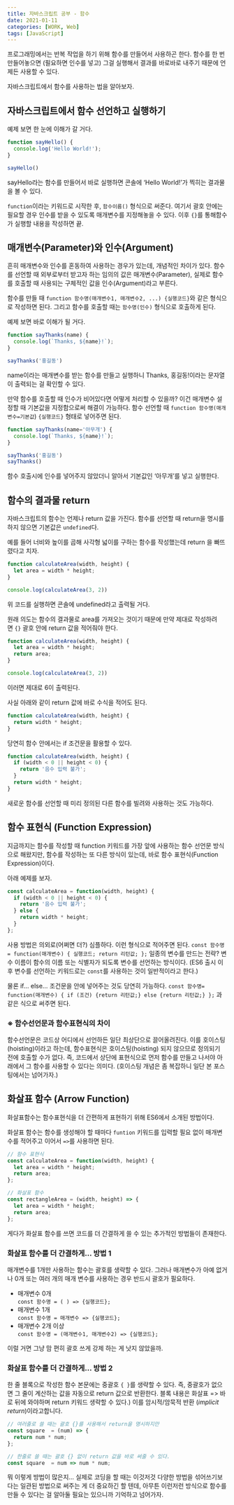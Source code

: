 ```yaml
---
title: 자바스크립트 공부 - 함수
date: 2021-01-11
categories: [WORK, Web]
tags: [JavaScript]
---
```


프로그래밍에서는 반복 작업을 하기 위해 함수를 만들어서 사용하곤 한다. 함수를 한 번 만들어놓으면 (필요하면 인수를 넣고) 그걸 실행해서 결과를 바로바로 내주기 때문에 언제든 사용할 수 있다.

자바스크립트에서 함수를 사용하는 법을 알아보자.

## 자바스크립트에서 함수 선언하고 실행하기

예제 보면 한 눈에 이해가 갈 거다.

```javascript
function sayHello() {
  console.log('Hello World!');
}

sayHello()
```

sayHello라는 함수를 만들어서 바로 실행하면 콘솔에 ‘Hello World!’가 찍히는 결과물을 볼 수 있다.

`function`이라는 키워드로 시작한 후, `함수이름()` 형식으로 써준다. 여기서 괄호 안에는 필요할 경우 인수를 받을 수 있도록 매개변수를 지정해놓을 수 있다. 이후 `{}`를 통해함수가 실행할 내용을 작성하면 끝.

## 매개변수(Parameter)와 인수(Argument)

흔히 매개변수와 인수를 혼동하여 사용하는 경우가 있는데, 개념적인 차이가 있다. 함수를 선언할 때 외부로부터 받고자 하는 임의의 값은 매개변수(Parameter), 실제로 함수를 호출할 때 사용되는 구체적인 값을 인수(Argument)라고 부른다.

함수를 만들 때 `function 함수명(매개변수1, 매개변수2, ...) {실행코드}`와 같은 형식으로 작성하면 된다. 그리고 함수를 호출할 때는 `함수명(인수)` 형식으로 호출하게 된다.

예제 보면 바로 이해가 될 거다.

```javascript
function sayThanks(name) {
  console.log(`Thanks, ${name}!`);
}

sayThanks('홍길동')
```

name이라는 매개변수를 받는 함수를 만들고 실행하니 Thanks, 홍길동!이라는 문자열이 출력되는 걸 확인할 수 있다.

만약 함수를 호출할 때 인수가 비어있다면 어떻게 처리할 수 있을까? 이건 매개변수 설정할 때 기본값을 지정함으로써 해결이 가능하다. 함수 선언할 때 `function 함수명(매개변수=기본값`) `{실행코드}` 형태로 넣어주면 된다.

```javascript
function sayThanks(name='아무개') {
  console.log(`Thanks, ${name}!`);
}

sayThanks('홍길동')
sayThanks()
```

함수 호출시에 인수를 넣어주지 않았더니 알아서 기본값인 ‘아무개’를 넣고 실행한다.

## 함수의 결과물 return

자바스크립트의 함수는 언제나 return 값을 가진다. 함수를 선언할 때 return을 명시를 하지 않으면 기본값은 `undefined`다.

예를 들어 너비와 높이를 곱해 사각형 넓이를 구하는 함수를 작성했는데 return 을 빠뜨렸다고 치자.

```javascript
function calculateArea(width, height) {
  let area = width * height;
}

console.log(calculateArea(3, 2))
```

위 코드를 실행하면 콘솔에 undefined라고 출력될 거다.

원래 의도는 함수의 결과물로 area를 가져오는 것이기 때문에 만약 제대로 작성하려면 `{}` 괄호 안에 return 값을 적어줘야 한다.

```javascript
function calculateArea(width, height) {
  let area = width * height;
  return area;
}

console.log(calculateArea(3, 2))
```

이러면 제대로 6이 출력된다.

사실 아래와 같이 return 값에 바로 수식을 적어도 된다.

```javascript
function calculateArea(width, height) {
  return width * height;
}
```

당연히 함수 안에서는 if 조건문을 활용할 수 있다.

```javascript
function calculateArea(width, height) {
  if (width < 0 || height < 0) {
    return '음수 입력 불가';
  }
  return width * height;
}
```

새로운 함수를 선언할 때 미리 정의된 다른 함수를 빌려와 사용하는 것도 가능하다.

## 함수 표현식 (Function Expression)

지금까지는 함수를 작성할 때 function 키워드를 가장 앞에 사용하는 함수 선언문 방식으로 해왔지만, 함수를 작성하는 또 다른 방식이 있는데, 바로 함수 표현식(Function Expression)이다.

아래 예제를 보자.

```javascript
const calculateArea = function(width, height) {
  if (width < 0 || height < 0) {
    return '음수 입력 불가';
  } else {
    return width * height;
  }
};
```

사용 방법은 의외로(어쩌면 더?) 심플하다. 이런 형식으로 적어주면 된다. `const 함수명= function(매개변수) { 실행코드; return 리턴값; };` 일종의 변수를 만드는 전략? 변수 이름이 함수의 이름 또는 식별자가 되도록 변수를 선언하는 방식이다. (ES6 출시 이후 변수를 선언하는 키워드로는 `const`를 사용하는 것이 일반적이라고 한다.)

물론 if… else… 조건문을 안에 넣어주는 것도 당연히 가능하다. `const 함수명= function(매개변수) { if (조건) {return 리턴값;} else {return 리턴값;} };` 과 같은 식으로 써주면 된다.

### ※ 함수선언문과 함수표현식의 차이

함수선언문은 코드상 어디에서 선언하든 일단 최상단으로 끌어올려진다. 이를 호이스팅(hoisting)이라고 하는데, 함수표현식은 호이스팅(hoisting) 되지 않으므로 정의되기 전에 호출할 수가 없다. 즉, 코드에서 상단에 표현식으로 먼저 함수를 만들고 나서야 아래에서 그 함수를 사용할 수 있다는 의미다. (호이스팅 개념은 좀 복잡하니 일단 본 포스팅에서는 넘어가자.)

## 화살표 함수 (Arrow Function)

화살표함수는 함수표현식을 더 간편하게 표현하기 위해 ES6에서 소개된 방법이다.

화살표 함수는 함수를 생성해야 할 때마다 `funtion` 키워드를 입력할 필요 없이 매개변수를 적어주고 이어서 `=>`를 사용하면 된다.

```javascript
// 함수 표현식
const calculateArea = function(width, height) {
  let area = width * height;
  return area;
};

// 화살표 함수
const rectangleArea = (width, height) => {
  let area = width * height;
  return area;
};
```

게다가 화살표 함수를 쓰면 코드를 더 간결하게 쓸 수 있는 추가적인 방법들이 존재한다.

### 화살표 함수를 더 간결하게… 방법 1

매개변수를 1개만 사용하는 함수는 괄호를 생략할 수 있다. 그러나 매개변수가 아예 없거나 0개 또는 여러 개의 매개 변수를 사용하는 경우 반드시 괄호가 필요하다.

- 매개변수 0개  
    `const 함수명 = ( ) => {실행코드};`
- 매개변수 1개  
    `const 함수명 = 매개변수 => {실행코드};`
- 매개변수 2개 이상  
    `const 함수명 = (매개변수1, 매개변수2) => {실행코드};`

이럴 거면 그냥 맘 편히 괄호 쓰게 강제 하는 게 낫지 않았을까.

### 화살표 함수를 더 간결하게… 방법 2

한 줄 블록으로 작성한 함수 본문에는 중괄호 `{ }`를 생략할 수 있다. 즉, 중괄호가 없으면 그 줄이 계산하는 값을 자동으로 return 값으로 반환한다. 블록 내용은 화살표 => 바로 뒤에 와야하며 return 키워드 생략할 수 있다.) 이를 암시적/암묵적 반환 (_implicit return_)이라고합니다.

```javascript
// 여러줄로 쓸 때는 괄호 {}를 사용해서 return을 명시하지만
const square  = (num) => {
  return num * num;
};

// 한줄로 쓸 때는 괄호 {} 없이 return 값을 바로 써줄 수 있다.
const square  = num => num * num;
```

뭐 이렇게 방법이 많은지… 실제로 코딩을 할 때는 이것저것 다양한 방법을 섞어쓰기보다는 일관된 방법으로 써주는 게 더 중요하긴 할 텐데, 아무튼 이런저런 방식으로 함수를 만들 수 있다는 걸 알아둘 필요는 있으니까 기억하고 넘어가자.
